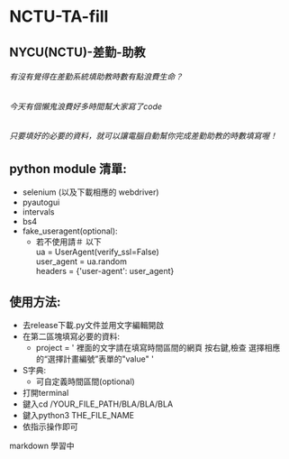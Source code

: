 # NCTU-TA-fill

## NYCU(NCTU)-差勤-助教  
###### 有沒有覺得在差勤系統填助教時數有點浪費生命？  
###### 今天有個懶鬼浪費好多時間幫大家寫了code  
###### 只要填好的必要的資料，就可以讓電腦自動幫你完成差勤助教的時數填寫喔！  

## python module 清單:  
- selenium (以及下載相應的 webdriver)  
- pyautogui  
- intervals  
- bs4
- fake_useragent(optional):  
    - 若不使用請＃ 以下  
      ua = UserAgent(verify_ssl=False)  
      user_agent = ua.random  
      headers = {'user-agent': user_agent}  
  
## 使用方法:  
- 去release下載.py文件並用文字編輯開啟  
- 在第二區塊填寫必要的資料:  
  - project = ' 裡面的文字請在填寫時間區間的網頁 按右鍵,檢查 選擇相應的“選擇計畫編號”表單的"value" '  
- S字典:  
  - 可自定義時間區間(optional)  
- 打開terminal  
- 鍵入cd /YOUR_FILE_PATH/BLA/BLA/BLA  
- 鍵入python3 THE_FILE_NAME  
- 依指示操作即可  
  
markdown 學習中
